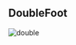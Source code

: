 ## DoubleFoot

![double](https://drive.google.com/file/d/1h8iqIfYXzqYOCeWptwcn3T171TOSCqHn/view?usp=drive_link)
